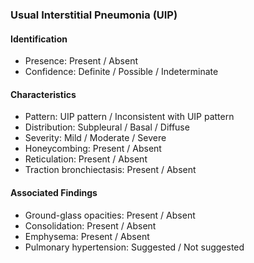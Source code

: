 ### Usual Interstitial Pneumonia (UIP)

#### Identification

- Presence: Present / Absent
- Confidence: Definite / Possible / Indeterminate

#### Characteristics

- Pattern: UIP pattern / Inconsistent with UIP pattern
- Distribution: Subpleural / Basal / Diffuse
- Severity: Mild / Moderate / Severe
- Honeycombing: Present / Absent
- Reticulation: Present / Absent
- Traction bronchiectasis: Present / Absent

#### Associated Findings

- Ground-glass opacities: Present / Absent
- Consolidation: Present / Absent
- Emphysema: Present / Absent
- Pulmonary hypertension: Suggested / Not suggested
